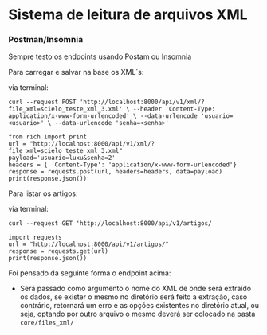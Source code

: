 # Sistema de leitura de arquivos XML

### Postman/Insomnia
Sempre testo os endpoints usando Postam ou Insomnia

Para carregar e salvar na base os XML´s:

via terminal:

``curl --request POST 'http://localhost:8000/api/v1/xml/?file_xml=scielo_teste_xml_3.xml' \
--header 'Content-Type: application/x-www-form-urlencoded' \
--data-urlencode 'usuario=<usuario>' \
--data-urlencode 'senha=<senha>'``

````import requests
from rich import print
url = "http://localhost:8000/api/v1/xml/?file_xml=scielo_teste_xml_3.xml"
payload='usuario=luxu&senha=2'
headers = { 'Content-Type': 'application/x-www-form-urlencoded'}
response = requests.post(url, headers=headers, data=payload)
print(response.json())
````
Para listar os artigos:

via terminal:

``curl --request GET 'http://localhost:8000/api/v1/artigos/``

````from rich import print
import requests
url = "http://localhost:8000/api/v1/artigos/"
response = requests.get(url)
print(response.json())
````

Foi pensado da seguinte forma o endpoint acima:
- Será passado como argumento o nome do XML de onde será extraído os dados, se exister o mesmo no diretório será feito
a extração, caso contrário, retornará um erro e as opções existentes no diretório atual, ou seja, optando por outro arquivo
o mesmo deverá ser colocado na pasta ``core/files_xml/``





